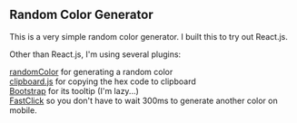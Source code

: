 ## Random Color Generator

This is a very simple random color generator. I built this to try out React.js.

Other than React.js, I'm using several plugins:

[randomColor](https://github.com/davidmerfield/randomColor) for generating a random color  
[clipboard.js](https://zenorocha.github.io/clipboard.js) for copying the hex code to clipboard  
[Bootstrap](http://getbootstrap.com) for its tooltip (I'm lazy...)  
[FastClick](https://github.com/ftlabs/fastclick) so you don't have to wait 300ms to generate another color on mobile.